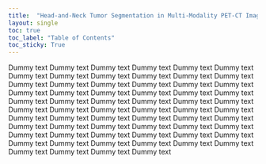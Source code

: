 ```yaml
---
title:  "Head-and-Neck Tumor Segmentation in Multi-Modality PET-CT Images"
layout: single
toc: true
toc_label: "Table of Contents"
toc_sticky: True
---
```


Dummy text Dummy text Dummy text Dummy text Dummy text Dummy text Dummy text Dummy text Dummy text Dummy text Dummy text Dummy text Dummy text Dummy text Dummy text Dummy text Dummy text Dummy text Dummy text Dummy text Dummy text Dummy text Dummy text Dummy text Dummy text Dummy text Dummy text Dummy text Dummy text Dummy text Dummy text Dummy text Dummy text Dummy text Dummy text Dummy text Dummy text Dummy text Dummy text Dummy text Dummy text Dummy text Dummy text Dummy text Dummy text Dummy text Dummy text Dummy text Dummy text Dummy text Dummy text Dummy text Dummy text Dummy text Dummy text Dummy text Dummy text Dummy text Dummy text Dummy text Dummy text Dummy text Dummy text Dummy text